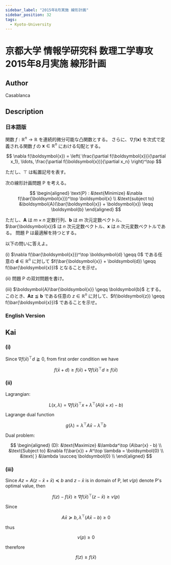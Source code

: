 ```yaml
---
sidebar_label: "2015年8月実施 線形計画"
sidebar_position: 32
tags:
  - Kyoto-University
---
```

# 京都大学 情報学研究科 数理工学専攻 2015年8月実施 線形計画

## **Author**
Casablanca

## **Description**
### 日本語版
関数 $f : \mathbb{R}^n \rightarrow \mathbb{R}$ を連続的微分可能な凸関数とする。
さらに、$\nabla f(\boldsymbol{x})$ を次式で定義される関数 $f$ の $\boldsymbol{x} \in \mathbb{R}^n$ における勾配とする。

$$
\nabla f(\boldsymbol{x}) = \left( \frac{\partial f(\boldsymbol{x})}{\partial x_1}, \ldots, \frac{\partial f(\boldsymbol{x})}{\partial x_n} \right)^\top
$$

ただし、$\top$ は転置記号を表す。

次の線形計画問題 P を考える。

$$
\begin{aligned}
\text{P} : &\text{Minimize} &\nabla f(\bar{\boldsymbol{x}})^\top \boldsymbol{x} \\
&\text{subject to} &\boldsymbol{A}(\bar{\boldsymbol{x}} + \boldsymbol{x}) \leqq \boldsymbol{b}
\end{aligned}
$$

ただし、$\boldsymbol{A}$ は $m \times n$ 定数行列、$\boldsymbol{b}$ は $m$ 次元定数ベクトル、$\bar{\boldsymbol{x}}$ は $n$ 次元定数ベクトル、$\boldsymbol{x}$ は $n$ 次元変数ベクトルである。
問題 P は最適解を持つとする。

以下の問いに答えよ。

(i) $\nabla f(\bar{\boldsymbol{x}})^\top \boldsymbol{d} \geqq 0$ である任意の $\boldsymbol{d} \in \mathbb{R}^n$ に対して $f(\bar{\boldsymbol{x}} + \boldsymbol{d}) \geqq f(\bar{\boldsymbol{x}})$ となることを示せ。

(ii) 問題 P の双対問題を書け。

(iii) $\boldsymbol{A}\bar{\boldsymbol{x}} \geqq \boldsymbol{b}$ とする。このとき、$\boldsymbol{A} \boldsymbol{z} \leqq \boldsymbol{b}$ である任意の $z \in \mathbb{R}^n$ に対して、$f(\boldsymbol{z}) \geqq f(\bar{\boldsymbol{x}})$ であることを示せ。


### English Version


## **Kai**
### (i)
Since $\nabla f(\bar{x})^\top d \geqq 0$, from first order condition we have

$$
f(\bar{x} + d) \geq f(\bar{x}) + \nabla f(\bar{x})^\top d \geq f(\bar{x})
$$

### (ii)
Lagrangian:

$$
L(x, \lambda) = \nabla f(\bar{x})^\top x + \lambda^\top (A(\bar{x} + x) - b)
$$

Lagrange dual function

$$
g(\lambda) = \lambda ^\top A \bar{x} - \lambda^\top b
$$

Dual problem:

$$
\begin{aligned}
(D): &\text{Maximize} &\lambda^\top (A\bar{x} - b) \\
&\text{Subject to} &\nabla f(\bar{x}) + A^\top \lambda = \boldsymbol{0} \\
&\text{ } &\lambda \succeq \boldsymbol{0} \\
\end{aligned}
$$

### (iii)
Since $Az = A(z-\bar{x} + \bar{x}) \preceq b$ and $z-\bar{x}$ is in domain of P, let $v(p)$ denote P's optimal value, then

$$
f(z) - f(\bar{x}) \geq \nabla f(\bar{x})^\top (z- \bar{x}) \geq v(p)
$$

Since

$$
A\bar{x} \succeq b, \lambda ^\top (A\bar{x}-b) \geq 0
$$

thus

$$
v(p) \geq 0
$$

therefore

$$
f(z) \geq f(\bar{x})
$$
